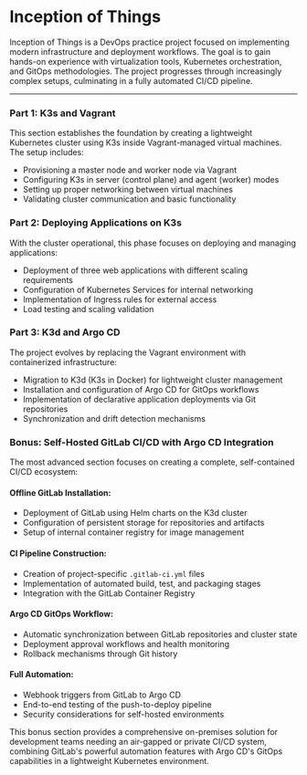 # Inception of Things

Inception of Things is a DevOps practice project focused on implementing modern infrastructure and deployment workflows. The goal is to gain hands-on experience with virtualization tools, Kubernetes orchestration, and GitOps methodologies. The project progresses through increasingly complex setups, culminating in a fully automated CI/CD pipeline.

---

### **Part 1: K3s and Vagrant**  
This section establishes the foundation by creating a lightweight Kubernetes cluster using K3s inside Vagrant-managed virtual machines. The setup includes:

- Provisioning a master node and worker node via Vagrant  
- Configuring K3s in server (control plane) and agent (worker) modes  
- Setting up proper networking between virtual machines  
- Validating cluster communication and basic functionality  

### **Part 2: Deploying Applications on K3s**  
With the cluster operational, this phase focuses on deploying and managing applications:

- Deployment of three web applications with different scaling requirements  
- Configuration of Kubernetes Services for internal networking  
- Implementation of Ingress rules for external access  
- Load testing and scaling validation  

### **Part 3: K3d and Argo CD**  
The project evolves by replacing the Vagrant environment with containerized infrastructure:

- Migration to K3d (K3s in Docker) for lightweight cluster management  
- Installation and configuration of Argo CD for GitOps workflows  
- Implementation of declarative application deployments via Git repositories  
- Synchronization and drift detection mechanisms  

### **Bonus: Self-Hosted GitLab CI/CD with Argo CD Integration**  
The most advanced section focuses on creating a complete, self-contained CI/CD ecosystem:

#### **Offline GitLab Installation:**
- Deployment of GitLab using Helm charts on the K3d cluster  
- Configuration of persistent storage for repositories and artifacts  
- Setup of internal container registry for image management  

#### **CI Pipeline Construction:**
- Creation of project-specific `.gitlab-ci.yml` files  
- Implementation of automated build, test, and packaging stages  
- Integration with the GitLab Container Registry  

#### **Argo CD GitOps Workflow:**
- Automatic synchronization between GitLab repositories and cluster state  
- Deployment approval workflows and health monitoring  
- Rollback mechanisms through Git history  

#### **Full Automation:**
- Webhook triggers from GitLab to Argo CD  
- End-to-end testing of the push-to-deploy pipeline  
- Security considerations for self-hosted environments  

This bonus section provides a comprehensive on-premises solution for development teams needing an air-gapped or private CI/CD system, combining GitLab's powerful automation features with Argo CD's GitOps capabilities in a lightweight Kubernetes environment.

